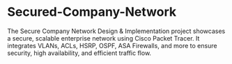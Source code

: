 # Secured-Company-Network
The Secure Company Network Design &amp; Implementation project showcases a secure, scalable enterprise network using Cisco Packet Tracer. It integrates VLANs, ACLs, HSRP, OSPF, ASA Firewalls, and more to ensure security, high availability, and efficient traffic flow. 
